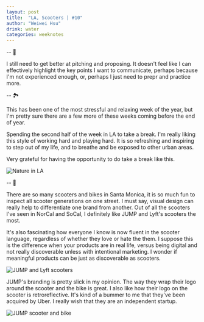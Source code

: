 ```yaml
---
layout: post
title:  "LA, Scooters | #10"
author: "Weiwei Hsu"
drink: water
categories: weeknotes
---
```


--
🎤

I still need to get better at pitching and proposing. It doesn't feel like I can effectively highlight the key points I want to communicate, perhaps because I'm not experienced enough, or, perhaps I just need to prepr and practice more.

--
🏞

This has been one of the most stressful and relaxing week of the year, but I'm pretty sure there are a few more of these weeks coming before the end of year.

Spending the second half of the week in LA to take a break. I'm really liking this style of working hard and playing hard. It is so refreshing and inspiring to step out of my life, and to breathe and be exposed to other urban areas.

Very grateful for having the opportunity to do take a break like this.

![Nature in LA]({{site.baseurl}}/assets/images/natureinla.jpeg)

--
🛴

There are so many scooters and bikes in Santa Monica, it is so much fun to inspect all scooter generations on one street. I must say, visual design can really help to differentiate one brand from another. Out of all the scooters I've seen in NorCal and SoCal, I definitely like JUMP and Lyft's scooters the most.

It's also fascinating how everyone I know is now fluent in the scooter language, regardless of whether they love or hate the them. I suppose this is the difference when your products are in real life, versus being digital and not really discoverable unless with intentional marketing. I wonder if meaningful products can be just as discoverable as scooters.

![JUMP and Lyft scooters]({{site.baseurl}}/assets/images/scooters.jpg)

JUMP's branding is pretty slick in my opinion. The way they wrap their logo around the scooter and the bike is great. I also like how their logo on the scooter is retroreflective. It's kind of a bummer to me that they've been acquired by Uber. I really wish that they are an independent startup.

![JUMP scooter and bike]({{site.baseurl}}/assets/images/jumpmicro.jpg)
